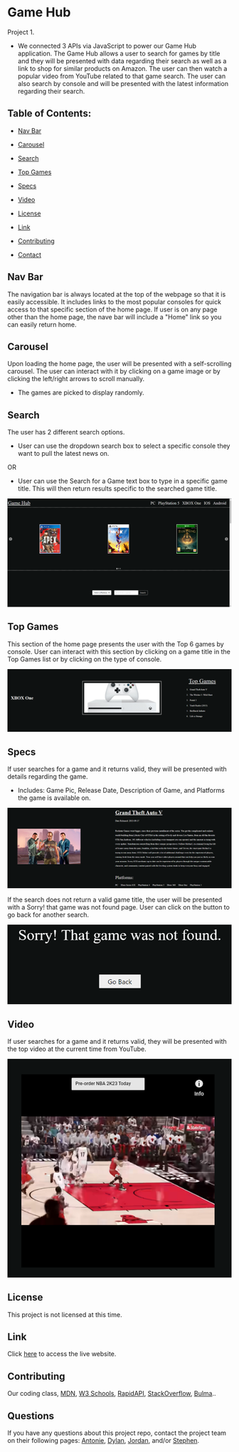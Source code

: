 # Game Hub

Project 1.

* We connected 3 APIs via JavaScript to power our Game Hub application. The Game Hub allows a user to search for games by title and they will be presented with data regarding their search as well as a link to shop for similar products on Amazon. The user can then watch a popular video from YouTube related to that game search. The user can also search by console and will be presented with the latest information regarding their search.

## Table of Contents:

* [Nav Bar](#nav-bar)

* [Carousel](#Carousel)

* [Search](#search)

* [Top Games](#top-games)

* [Specs](#specs)

* [Video](#video)

* [License](#license)

* [Link](#link)

* [Contributing](#contributing)

* [Contact](#Contact)

## Nav Bar

The navigation bar is always located at the top of the webpage so that it is easily accessible. It includes links to the most popular consoles for quick access to that specific section of the home page. If user is on any page other than the home page, the nave bar will include a "Home" link so you can easily return home.

## Carousel

Upon loading the home page, the user will be presented with a self-scrolling carousel. The user can interact with it by clicking on a game image or by clicking the left/right arrows to scroll manually. 

* The games are picked to display randomly.

## Search
The user has 2 different search options. 

* User can use the dropdown search box to select a specific console they want to pull the latest news on.

OR

* User can use the Search for a Game text box to type in a specific game title. This will then return results specific to the searched game title.

![Alt text](./assets/images/readme%20screenshots/Screenshot%202022-10-17%20154458.png)

## Top Games
This section of the home page presents the user with the Top 6 games by console. User can interact with this section by clicking on a game title in the Top Games list or by clicking on the type of console. 

![Alt text](./assets/images/readme%20screenshots/xbox.png)

## Specs
If user searches for a game and it returns valid, they will be presented with details regarding the game.

* Includes: Game Pic, Release Date, Description of Game, and Platforms the game is available on.

![Alt text](./assets/images/readme%20screenshots/game%20details.png)

If the search does not return a valid game title, the user will be presented with a Sorry! that game was not found page. User can click on the button to go back for another search.

![Alt text](./assets/images/readme%20screenshots/game%20not%20found.png)

## Video
If user searches for a game and it returns valid, they will be presented with the top video at the current time from YouTube.

![Alt text](./assets/images/readme%20screenshots/video.png)

## License

This project is not licensed at this time.
<!-- ![GitHub license](https://img.shields.io/badge/license-MIT-blue.svg) -->

## Link
Click [here](https://sbullocks.github.io/Game-Hub/) to access the live website.

## Contributing

Our coding class, [MDN](https://developer.mozilla.org/en-US/), [W3 Schools](https://www.w3schools.com/), [RapidAPI](https://rapidapi.com/hub), [StackOverflow](https://stackoverflow.com/), [Bulma](https://bulma.io/)..

## Questions

If you have any questions about this project repo, contact the project team on their following pages: [Antonie](https://github.com/AntoineCanCode), [Dylan](https://github.com/dcrowdev), [Jordan](https://github.com/Jordancolubiale), and/or [Stephen](https://github.com/sbullocks).
